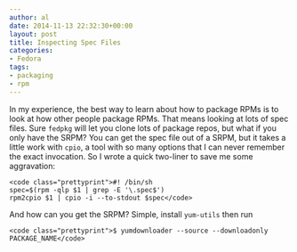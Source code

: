 ```yaml
---
author: al
date: 2014-11-13 22:32:30+00:00
layout: post
title: Inspecting Spec Files
categories:
- Fedora
tags:
- packaging
- rpm
---
```


In my experience, the best way to learn about how to package RPMs is to look at how other people package RPMs.  That means looking at lots of spec files.  Sure `fedpkg` will let you clone lots of package repos, but what if you only have the SRPM?  You can get the spec file out of a SRPM, but it takes a little work with `cpio`, a tool with so many options that I can never remember the exact invocation.  So I wrote a quick two-liner to save me some aggravation:

    
    <code class="prettyprint">#! /bin/sh
    spec=$(rpm -qlp $1 | grep -E '\.spec$')
    rpm2cpio $1 | cpio -i --to-stdout $spec</code>



And how can you get the SRPM?  Simple, install `yum-utils` then run

    
    <code class="prettyprint">$ yumdownloader --source --downloadonly PACKAGE_NAME</code>
